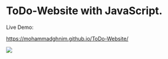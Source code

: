 # ToDo-Website with JavaScript.

Live Demo:

https://mohammadghnim.github.io/ToDo-Website/

![](screencapture.png)




